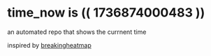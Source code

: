 # time_now is (( 1736874000483 ))

an automated repo that shows the currnent time

inspired by [breakingheatmap](https://github.com/breakingheatmap/breakingheatmap)